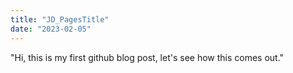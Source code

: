 ```yaml
---
title: "JD_PagesTitle"
date: "2023-02-05"
---
```

"Hi, this is my first github blog post, let's see how this comes out."
